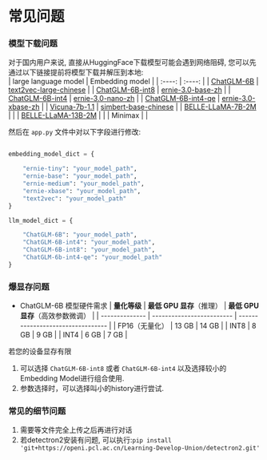 # 常见问题

### 模型下载问题

对于国内用户来说, 直接从HuggingFace下载模型可能会遇到网络阻碍, 您可以先通过以下链接提前将模型下载并解压到本地:  
| large language model | Embedding model |
| :----: | :----: |
| [ChatGLM-6B](https://s3.openi.org.cn/opendata/attachment/b/3/b33c55bb-8e7c-4e9d-90e5-c310dcc776d9?X-Amz-Algorithm=AWS4-HMAC-SHA256&X-Amz-Credential=1fa9e58b6899afd26dd3%2F20230424%2Fus-east-1%2Fs3%2Faws4_request&X-Amz-Date=20230424T014727Z&X-Amz-Expires=604800&X-Amz-SignedHeaders=host&response-content-disposition=attachment%3B%20filename%3D%22chatglm-6b.zip%22&X-Amz-Signature=7324f73e66ee6ec9b955023d4f56076e3817b7daf14e874865c45f409094adf3) | [text2vec-large-chinese](https://s3.openi.org.cn/opendata/attachment/a/2/a2f0edca-1b7b-4dfc-b7c8-15730d33cc3e?X-Amz-Algorithm=AWS4-HMAC-SHA256&X-Amz-Credential=1fa9e58b6899afd26dd3%2F20230424%2Fus-east-1%2Fs3%2Faws4_request&X-Amz-Date=20230424T050110Z&X-Amz-Expires=604800&X-Amz-SignedHeaders=host&response-content-disposition=attachment%3B%20filename%3D%22text2vec-large-chinese.zip%22&X-Amz-Signature=a2e1bdb16f7b55fa05e134649ea1967c0be32d7afbcd300ea82202cc3a7aae6c) |
| [ChatGLM-6B-int8](https://s3.openi.org.cn/opendata/attachment/3/a/3aad10d1-ac8e-48f8-ac5f-cea8b54cf41b?X-Amz-Algorithm=AWS4-HMAC-SHA256&X-Amz-Credential=1fa9e58b6899afd26dd3%2F20230424%2Fus-east-1%2Fs3%2Faws4_request&X-Amz-Date=20230424T014606Z&X-Amz-Expires=604800&X-Amz-SignedHeaders=host&response-content-disposition=attachment%3B%20filename%3D%22chatglm-6b-int8.zip%22&X-Amz-Signature=50f15ed60e4feaffb0984feafd5b2627fa8b5b4105c04a2516b122fb251eedc8) | [ernie-3.0-base-zh](https://s3.openi.org.cn/opendata/attachment/7/3/733fe6e4-2c29-46d8-93e8-6be16194a204?X-Amz-Algorithm=AWS4-HMAC-SHA256&X-Amz-Credential=1fa9e58b6899afd26dd3%2F20230424%2Fus-east-1%2Fs3%2Faws4_request&X-Amz-Date=20230424T050111Z&X-Amz-Expires=604800&X-Amz-SignedHeaders=host&response-content-disposition=attachment%3B%20filename%3D%22ernie-3.0-base-zh.zip%22&X-Amz-Signature=92290028b0a64def599f27804e9314972fd115724ed4ad312a48797d20c5feb1) |
| [ChatGLM-6B-int4](https://s3.openi.org.cn/opendata/attachment/b/2/b2c7f23f-6864-40da-9c81-2c0607cb1d02?X-Amz-Algorithm=AWS4-HMAC-SHA256&X-Amz-Credential=1fa9e58b6899afd26dd3%2F20230424%2Fus-east-1%2Fs3%2Faws4_request&X-Amz-Date=20230424T050113Z&X-Amz-Expires=604800&X-Amz-SignedHeaders=host&response-content-disposition=attachment%3B%20filename%3D%22chatglm-6b-int4.zip%22&X-Amz-Signature=e8204284dcb2138e6fdce87d1b704a39f0dbe362512c28cef5a51cdea78a2858) | [ernie-3.0-nano-zh](https://s3.openi.org.cn/opendata/attachment/2/2/22833889-1683-422e-a44c-929bc379904c?X-Amz-Algorithm=AWS4-HMAC-SHA256&X-Amz-Credential=1fa9e58b6899afd26dd3%2F20230422%2Fus-east-1%2Fs3%2Faws4_request&X-Amz-Date=20230422T152948Z&X-Amz-Expires=604800&X-Amz-SignedHeaders=host&response-content-disposition=attachment%3B%20filename%3D%22ernie-3.0-nano-zh.zip%22&X-Amz-Signature=c8b213d627efb8518c8e54a857c7c323e5e0451a08a3a473d37e2372aabd182f) |
| [ChatGLM-6B-int4-qe](https://s3.openi.org.cn/opendata/attachment/b/f/bf5131da-62e0-4b57-b52a-4135c273b4fc?X-Amz-Algorithm=AWS4-HMAC-SHA256&X-Amz-Credential=1fa9e58b6899afd26dd3%2F20230424%2Fus-east-1%2Fs3%2Faws4_request&X-Amz-Date=20230424T050105Z&X-Amz-Expires=604800&X-Amz-SignedHeaders=host&response-content-disposition=attachment%3B%20filename%3D%22chatglm-6b-int4-qe.zip%22&X-Amz-Signature=3205ca3c5690a086eef95bd032a7314b258a7550ad88bb36c4b738cc5059fbee) | [ernie-3.0-xbase-zh](https://s3.openi.org.cn/opendata/attachment/c/5/c5f746c3-4c60-4fb7-8424-8f7e40f3cce8?X-Amz-Algorithm=AWS4-HMAC-SHA256&X-Amz-Credential=1fa9e58b6899afd26dd3%2F20230424%2Fus-east-1%2Fs3%2Faws4_request&X-Amz-Date=20230424T050103Z&X-Amz-Expires=604800&X-Amz-SignedHeaders=host&response-content-disposition=attachment%3B%20filename%3D%22ernie-3.0-xbase-zh.zip%22&X-Amz-Signature=edffb1ee1e7729fc45305750e1faaff54546683e1e1a983fce4cbff16d28e219) | 
| [Vicuna-7b-1.1](https://s3.openi.org.cn/opendata/attachment/2/5/25854cfb-3d57-44ff-a842-2a98e1a2dafe?X-Amz-Algorithm=AWS4-HMAC-SHA256&X-Amz-Credential=1fa9e58b6899afd26dd3%2F20230423%2Fus-east-1%2Fs3%2Faws4_request&X-Amz-Date=20230423T014232Z&X-Amz-Expires=604800&X-Amz-SignedHeaders=host&response-content-disposition=attachment%3B%20filename%3D%22vicuna-7b-1.1.zip%22&X-Amz-Signature=353d6295d5260d5c53ee512680b211b67fe91fab8376aaef4c17e477f09a666a) | [simbert-base-chinese](https://s3.openi.org.cn/opendata/attachment/1/9/19a54b2f-e527-47e1-aa16-62887498b7f7?X-Amz-Algorithm=AWS4-HMAC-SHA256&X-Amz-Credential=1fa9e58b6899afd26dd3%2F20230423%2Fus-east-1%2Fs3%2Faws4_request&X-Amz-Date=20230423T033222Z&X-Amz-Expires=604800&X-Amz-SignedHeaders=host&response-content-disposition=attachment%3B%20filename%3D%22simbert-base-chinese.zip%22&X-Amz-Signature=6ba81f63582fcb5a45fdc33415aabd40cd8ce0e803d79388390006f5feec5def) | 
| [BELLE-LLaMA-7B-2M](https://s3.openi.org.cn/opendata/attachment/2/6/26f570ea-03c8-4e48-8058-e90b4854edfb?X-Amz-Algorithm=AWS4-HMAC-SHA256&X-Amz-Credential=1fa9e58b6899afd26dd3%2F20230424%2Fus-east-1%2Fs3%2Faws4_request&X-Amz-Date=20230424T045945Z&X-Amz-Expires=604800&X-Amz-SignedHeaders=host&response-content-disposition=attachment%3B%20filename%3D%22BELLE-LLaMA-7B-2M.zip%22&X-Amz-Signature=a3a06bbce4389e21e384d5831f3a484bfae29a4af5a71fb043c26e6282ac00ee) | | 
| [BELLE-LLaMA-13B-2M](https://s3.openi.org.cn/opendata/attachment/a/c/acb0655f-4d3c-49c4-8320-f4b8584cf5bb?X-Amz-Algorithm=AWS4-HMAC-SHA256&X-Amz-Credential=1fa9e58b6899afd26dd3%2F20230424%2Fus-east-1%2Fs3%2Faws4_request&X-Amz-Date=20230424T014910Z&X-Amz-Expires=604800&X-Amz-SignedHeaders=host&response-content-disposition=attachment%3B%20filename%3D%22BELLE-LLaMA-13B-2M.zip%22&X-Amz-Signature=7409fd2eba9768e720380759601cd462deabb3ebb24f493b21e1762b5f3410da) | | 
| Minimax | |

然后在 `app.py` 文件中对以下字段进行修改:  

```python

embedding_model_dict = {

    "ernie-tiny": "your_model_path",
    "ernie-base": "your_model_path",
    "ernie-medium": "your_model_path",
    "ernie-xbase": "your_model_path",
    "text2vec": "your_model_path"
}

llm_model_dict = {

    "ChatGLM-6B": "your_model_path",
    "ChatGLM-6B-int4": "your_model_path",
    "ChatGLM-6B-int8": "your_model_path",
    "ChatGLM-6b-int4-qe": "your_model_path"
}
```

### 爆显存问题

* ChatGLM-6B 模型硬件需求
    | **量化等级**   | **最低 GPU 显存**（推理） | **最低 GPU 显存**（高效参数微调） |
    | -------------- | ------------------------- | --------------------------------- |
    | FP16（无量化） | 13 GB                     | 14 GB                             |
    | INT8           | 8 GB                     | 9 GB                             |
    | INT4           | 6 GB                      | 7 GB                              |

若您的设备显存有限

1. 可以选择 `ChatGLM-6B-int8` 或者 `ChatGLM-6B-int4` 以及选择较小的Embedding Model进行组合使用.
2. 参数选择时，可以选择叫小的history进行尝试.

### 常见的细节问题

1. 需要等文件完全上传之后再进行对话 
2. 若detectron2安装有问题, 可以执行:`pip install 'git+https://openi.pcl.ac.cn/Learning-Develop-Union/detectron2.git'`
